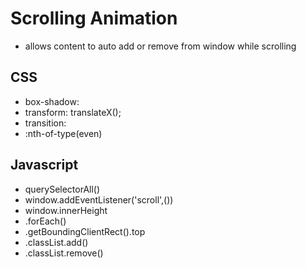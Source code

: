 # Scrolling Animation
- allows content to auto add or remove from window while scrolling
## CSS
- box-shadow:
- transform: translateX();
- transition:
- :nth-of-type(even)
## Javascript
- querySelectorAll()
- window.addEventListener('scroll',())
- window.innerHeight
- .forEach()
- .getBoundingClientRect().top
- .classList.add()
- .classList.remove()